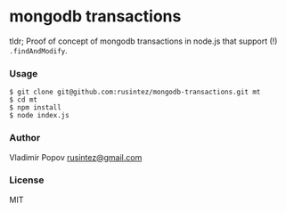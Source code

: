 # mongodb transactions

tldr; Proof of concept of mongodb transactions in node.js that support (!) `.findAndModify`.

### Usage

    $ git clone git@github.com:rusintez/mongodb-transactions.git mt
    $ cd mt
    $ npm install
    $ node index.js

### Author

Vladimir Popov <rusintez@gmail.com>

### License

MIT